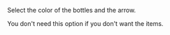 Select the color of the bottles and the arrow.

You don't need this option if you don't want the items.
